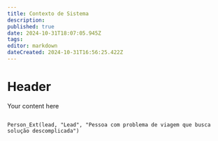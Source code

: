 ```yaml
---
title: Contexto de Sistema
description: 
published: true
date: 2024-10-31T18:07:05.945Z
tags: 
editor: markdown
dateCreated: 2024-10-31T16:56:25.422Z
---
```


# Header
Your content here

```plantuml

Person_Ext(lead, "Lead", "Pessoa com problema de viagem que busca solução descomplicada")

```